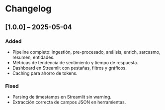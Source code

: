 # Changelog

## [1.0.0] – 2025-05-04
### Added
- Pipeline completo: ingestión, pre-procesado, análisis, enrich, sarcasmo, resumen, entidades.  
- Métricas de tendencia de sentimiento y tiempo de respuesta.  
- Dashboard en Streamlit con pestañas, filtros y gráficos.  
- Caching para ahorro de tokens.

### Fixed
- Parsing de timestamps en Streamlit sin warning.  
- Extracción correcta de campos JSON en herramientas.
